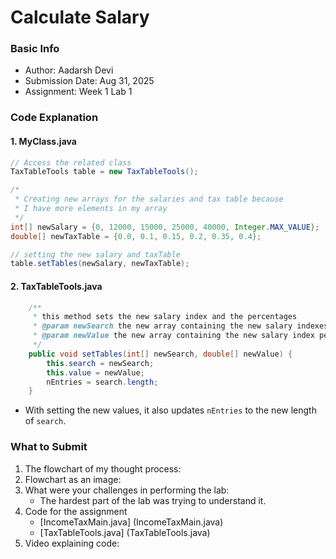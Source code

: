 # Calculate Salary

### Basic Info
- Author: Aadarsh Devi
- Submission Date: Aug 31, 2025
- Assignment: Week 1 Lab 1

### Code Explanation

#### 1. MyClass.java
```java
// Access the related class
TaxTableTools table = new TaxTableTools();

/*
 * Creating new arrays for the salaries and tax table because
 * I have more elements in my array
 */
int[] newSalary = {0, 12000, 15000, 25000, 40000, Integer.MAX_VALUE};
double[] newTaxTable = {0.0, 0.1, 0.15, 0.2, 0.35, 0.4};

// setting the new salary and taxTable
table.setTables(newSalary, newTaxTable);
```

#### 2. TaxTableTools.java
```java
    /**
     * this method sets the new salary index and the percentages
     * @param newSearch the new array containing the new salary indexes
     * @param newValue the new array containing the new salary index percentage
     */
    public void setTables(int[] newSearch, double[] newValue) {
        this.search = newSearch;
        this.value = newValue;
        nEntries = search.length;
    }
```
- With setting the new values, it also updates `nEntries` to the new length of `search`.

### What to Submit
1. The flowchart of my thought process:
2. Flowchart as an image:
3. What were your challenges in performing the lab:
    - The hardest part of the lab was trying to understand it.
4. Code for the assignment
   - [IncomeTaxMain.java] (IncomeTaxMain.java)
   - [TaxTableTools.java] (TaxTableTools.java)
6. Video explaining code:

